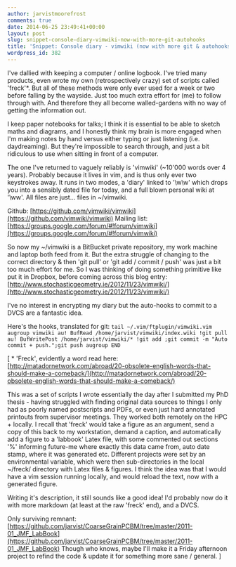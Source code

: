 ```yaml
---
author: jarvistmoorefrost
comments: true
date: 2014-06-25 23:49:41+00:00
layout: post
slug: snippet-console-diary-vimwiki-now-with-more-git-autohooks
title: 'Snippet: Console diary - vimwiki (now with more git & autohooks)'
wordpress_id: 382
---
```


I've dallied with keeping a computer / online logbook. I've tried many products, even wrote my own (retrospectively crazy) set of scripts called 'freck'*. But all of these methods were only ever used for a week or two before falling by the wayside. Just too much extra effort for (me) to follow through with. And therefore they all become walled-gardens with no way of getting the information out.

I keep paper notebooks for talks; I think it is essential to be able to sketch maths and diagrams, and I honestly think my brain is more engaged when I'm making notes by hand versus either typing or just listening (i.e. daydreaming). But they're impossible to search through, and just a bit ridiculous to use when sitting in front of a computer.

The one I've returned to vaguely reliably is 'vimwiki' (~10'000 words over 4 years). Probably because it lives in vim, and is thus only ever two keystrokes away. It runs in two modes, a 'diary' linked to '\w\w' which drops you into a sensibly dated file for today, and a full blown personal wiki at '\ww'. All files are just... files in ~/vimwiki.

Github: [https://github.com/vimwiki/vimwiki](https://github.com/vimwiki/vimwiki)
Mailing list: [https://groups.google.com/forum/#!forum/vimwiki](https://groups.google.com/forum/#!forum/vimwiki)

So now my ~/vimwiki is a BitBucket private repository, my work machine and laptop both feed from it. But the extra struggle of changing to the correct directory & then 'git pull' or 'git add / commit / push' was just a bit too much effort for me. So I was thinking of doing something primitive like put it in Dropbox, before coming across this blog entry:
[http://www.stochasticgeometry.ie/2012/11/23/vimwiki/](http://www.stochasticgeometry.ie/2012/11/23/vimwiki/)

I've no interest in encrypting my diary but the auto-hooks to commit to a DVCS are a fantastic idea.

Here's the hooks, translated for git:
` tail ~/.vim/ftplugin/vimwiki.vim
augroup vimwiki
au! BufRead /home/jarvist/vimwiki/index.wiki !git pull
au! BufWritePost /home/jarvist/vimwiki/* !git add ;git commit -m "Auto commit + push.";git push
augroup END
`

[ * 'Freck', evidently a word read here: [http://matadornetwork.com/abroad/20-obsolete-english-words-that-should-make-a-comeback/](http://matadornetwork.com/abroad/20-obsolete-english-words-that-should-make-a-comeback/)

This was a set of scripts I wrote essentially the day after I submitted my PhD thesis - having struggled with finding original data sources to things I only had as poorly named postscripts and PDFs, or even just hard annotated printouts from supervisor meetings.
They worked both remotely on the HPC + locally. I recall that 'freck' would take a figure as an argument, send a copy of this back to my workstation, demand a caption, and automatically add a figure to a 'labbook' Latex file, with some commented out sections '%' informing future-me where exactly this data came from, auto date stamp, where it was generated etc. Different projects were set by an environmental variable, which were then sub-directories in the local ~/freck/ directory with Latex files & figures. I think the idea was that I would have a vim session running locally, and would reload the text, now with a generated figure.

Writing it's description, it still sounds like a good idea! I'd probably now do it with more markdown (at least at the raw 'freck' end), and a DVCS.

Only surviving remnant: [https://github.com/jarvist/CoarseGrainPCBM/tree/master/2011-01_JMF_LabBook](https://github.com/jarvist/CoarseGrainPCBM/tree/master/2011-01_JMF_LabBook)
Though who knows, maybe I'll make it a Friday afternoon project to refind the code & update it for something more sane / general. ]
